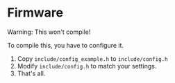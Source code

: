 # Firmware

Warning: This won't compile!

To compile this, you have to configure it.

1. Copy `include/config_example.h` to `include/config.h`
2. Modify `include/config.h` to match your settings.
3. That's all.
